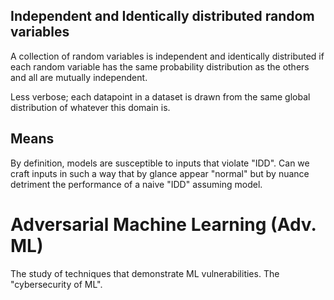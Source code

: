 ## Independent and Identically distributed random variables
A collection of random variables is independent and identically distributed if each random variable has the same probability distribution as the others and all are mutually independent.

Less verbose; each datapoint in a dataset is drawn from the same global distribution of whatever this domain is.

## Means
By definition, models are susceptible to inputs that violate "IDD". Can we craft inputs in such a way that by glance appear "normal" but by nuance detriment the performance of a naive "IDD" assuming model.

# Adversarial Machine Learning (Adv. ML)
The study of techniques that demonstrate ML vulnerabilities. The "cybersecurity of ML".

